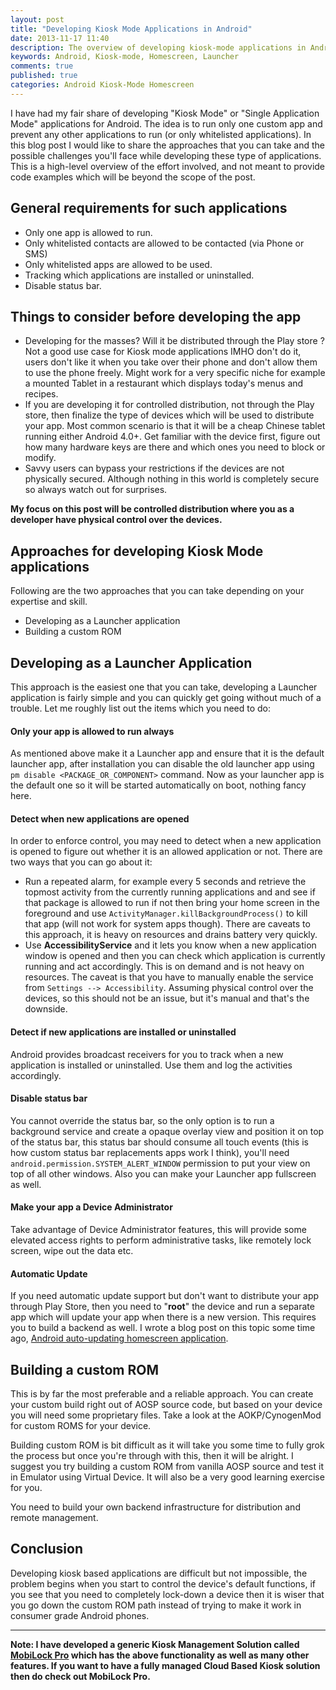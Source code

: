 ```yaml
---
layout: post
title: "Developing Kiosk Mode Applications in Android"
date: 2013-11-17 11:40
description: The overview of developing kiosk-mode applications in Android which is always the default app to be used by the user.
keywords: Android, Kiosk-mode, Homescreen, Launcher
comments: true
published: true
categories: Android Kiosk-Mode Homescreen
---
```


I have had my fair share of developing "Kiosk Mode" or "Single Application Mode" applications for Android. The idea is to run only one custom app and prevent any other applications to run (or only whitelisted applications). In this blog post I would like to share the approaches that you can take and the possible challenges you'll face while developing these type of applications. This is a high-level overview of the effort involved, and not meant to provide code examples which will be beyond the scope of the post.
<!--more-->

## General requirements for such applications
* Only one app is allowed to run.
* Only whitelisted contacts are allowed to be contacted (via Phone or SMS)
* Only whitelisted apps are allowed to be used.
* Tracking which applications are installed or uninstalled.
* Disable status bar.

## Things to consider before developing the app
* Developing for the masses? Will it be distributed through the Play store ? Not a good use case for Kiosk mode applications IMHO don't do it, users don't like it when you take over their phone and don't allow them to use the phone freely. Might work for a very specific niche for example a mounted Tablet in a restaurant which displays today's menus and recipes.
* If you are developing it for controlled distribution, not through the Play store, then finalize the type of devices which will be used to distribute your app. Most common scenario is that it will be a cheap Chinese tablet running either Android 4.0+. Get familiar with the device first, figure out how many hardware keys are there and which ones you need to block or modify.
* Savvy users can bypass your restrictions if the devices are not physically secured. Although nothing in this world is completely secure so always watch out for surprises.

**My focus on this post will be controlled distribution where you as a developer have physical control over the devices.**

## Approaches for developing Kiosk Mode applications
Following are the two approaches that you can take depending on your expertise and skill.

* Developing as a Launcher application
* Building a custom ROM


## Developing as a Launcher Application
This approach is the easiest one that you can take, developing a Launcher application is fairly simple and you can quickly get going without much of a trouble. Let me roughly list out the items which you need to do:

#### Only your app is allowed to run always
As mentioned above make it a Launcher app and ensure that it is the default launcher app, after installation you can disable the old launcher app using ```pm disable <PACKAGE_OR_COMPONENT>``` command. Now as your launcher app is the default one so it will be started automatically on boot, nothing fancy here.

#### Detect when new applications are opened
In order to enforce control, you may need to detect when a new application is opened to figure out whether it is an allowed application or not. There are two ways that you can go about it:
 
* Run a repeated alarm, for example every 5 seconds and retrieve the topmost activity from the currently running applications and and see if that package is allowed to run if not then bring your home screen in the foreground and use ```ActivityManager.killBackgroundProcess()``` to kill that app (will not work for system apps though). There are caveats to this approach, it is heavy on resources and drains battery very quickly.
* Use **AccessibilityService** and it lets you know when a new application window is opened and then you can check which application is currently running and act accordingly. This is on demand and is not heavy on resources. The caveat is that you have to manually enable the service from ```Settings --> Accessibility```. Assuming physical control over the devices, so this should not be an issue, but it's manual and that's the downside.

#### Detect if new applications are installed or uninstalled
Android provides broadcast receivers for you to track when a new application is installed or uninstalled. Use them and log the activities accordingly.

#### Disable status bar
You cannot override the status bar,  so the only option is to run a background service and create a opaque overlay view and position it on top of the status bar, this status bar should consume all touch events (this is how custom status bar replacements apps work I think), you'll need ```android.permission.SYSTEM_ALERT_WINDOW``` permission to put your view on top of all other windows. Also you can make your Launcher app fullscreen as well.

#### Make your app a Device Administrator
Take advantage of Device Administrator features, this will provide some elevated access rights to perform administrative tasks, like remotely lock screen, wipe out the data etc.


#### Automatic Update
If you need automatic update support but don't want to distribute your app through Play Store, then you need to "**root**" the device and run a separate app which will update your app when there is a new version. This requires you to build a backend as well. I wrote a blog post on this topic some time ago, [Android auto-updating homescreen application](/blog/2012/01/android-auto-updating-homescreen-application/).

## Building a custom ROM
This is by far the most preferable and a reliable approach. You can create your custom build right out of AOSP source code, but based on your device you will need some proprietary files. Take a look at the AOKP/CynogenMod for custom ROMS for your device.

Building custom ROM is bit difficult as it will take you some time to fully grok the process but once you're through with this, then it will be alright. I suggest you try building a custom ROM from vanilla AOSP source and test it in Emulator using Virtual Device. It will also be a very good learning exercise for you.

You need to build your own backend infrastructure for distribution and remote management.

## Conclusion 
Developing kiosk based applications are difficult but not impossible, the problem begins when you start to control the device's default functions, if you see that you need to completely lock-down a device then it is wiser that you go down the custom ROM path instead of trying to make it work in consumer grade Android phones.


---
**Note: I have developed a generic Kiosk Management Solution called [MobiLock Pro](https://mobilock.in) which has the above functionality as well as many other features. If you want to have a fully managed Cloud Based Kiosk solution then do check out MobiLock Pro.**


